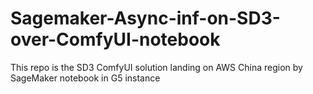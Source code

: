 # Sagemaker-Async-inf-on-SD3-over-ComfyUI-notebook
This repo is the SD3 ComfyUI solution landing on AWS China region by SageMaker notebook in G5 instance
